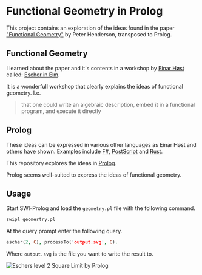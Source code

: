 # Functional Geometry in Prolog
This project contains an exploration of the ideas found in the paper ["Functional Geometry"][henderson] by Peter Henderson, transposed to Prolog.

## Functional Geometry
I learned about the paper and it's contents in a workshop by [Einar Høst][host] called: [Escher in Elm][escher-in-elm].

It is a wonderfull workshop that clearly explains the ideas of functional geometry. I.e.

> that one could write an algebraic description, embed it in a functional program, and execute it directly

## Prolog
These ideas can be expressed in various other languages as Einar Høst and others have shown. Examples include [F#][f#], [PostScript][postscript] and [Rust][rust].

This repository explores the ideas in [Prolog][swi-prolog].

Prolog seems well-suited to express the ideas of functional geometry.

## Usage
Start SWI-Prolog and load the `geometry.pl` file with the following command.

```sh
swipl geomertry.pl
```

At the query prompt enter the following query.

```prolog
escher(2, C), processTo('output.svg', C).
```

Where `output.svg` is the file you want to write the result to.

![Eschers level 2 Square Limit by Prolog](http://fifth-postulate.nl/functional-geometry-in-prolog/image/escher2.svg)

[henderson]: https://eprints.soton.ac.uk/257577/1/funcgeo2.pdf
[host]: https://twitter.com/einarwh
[escher-in-elm]: https://github.com/einarwh/escher-workshop
[postscript]: https://www.lambdadays.org/lambdadays2020/einar-host
[f#]: https://www.lambdadays.org/lambdadays2018/einar-host
[rust]: https://github.com/fifth-postulate/esche.rs
[swi-prolog]: https://www.swi-prolog.org/
